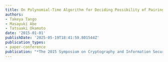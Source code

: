 ```yaml
---
title: On Polynomial-Time Algorithm for Deciding Possibility of Pairing-Type Conversions
authors:
- Takeya Tango
- Masayuki Abe
- Tatsuaki Okamoto
date: '2015-01-01'
publishDate: '2025-05-19T18:41:59.801544Z'
publication_types:
- paper-conference
publication: "*The 2015 Symposium on Cryptography and Information Security (SCIS'15)*"
---
```

